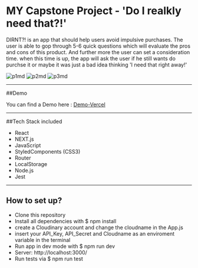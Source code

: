 # MY Capstone Project - 'Do I realkly need that?!'

DIRNT?! is an app that should help users avoid impulsive purchases. The user is able to gop through 5-6 quick questions which will evaluate the pros and cons of this product. And further more the user can set a consideration time. when this time is up, the app will ask the user if he still wants do purchse it or maybe it was just a bad idea thinking 'I need that right away!' 

![p1md](https://user-images.githubusercontent.com/113910034/207319163-a2e5e5df-a3cc-43ff-883f-7ded4533a7c8.PNG)
![p2md](https://user-images.githubusercontent.com/113910034/207319183-6ffce2a8-3208-48e5-8463-09ecd995f536.PNG)
![p3md](https://user-images.githubusercontent.com/113910034/207319197-b33f708b-6c1e-4539-9a0d-5e4a687f233c.PNG)


_______

##Demo 

You can find a Demo here : 
[Demo-Vercel](https://capstone-project-e4jsh5xg1-gregonoff.vercel.app/)

_______

##Tech Stack included

- React
- NEXT.js
- JavaScript
- StyledComponents (CSS3)
- Router
- LocalStorage
- Node.js
- Jest

_______

## How to set up?

- Clone this repository
- Install all dependencies with $ npm install
- create a Cloudinary account and change the cloudname in the App.js
- insert your API_Key, API_Secret and Cloudname as an enviroment variable in the terminal
- Run app in dev mode with $ npm run dev
- Server: http://localhost:3000/
- Run tests via $ npm run test
